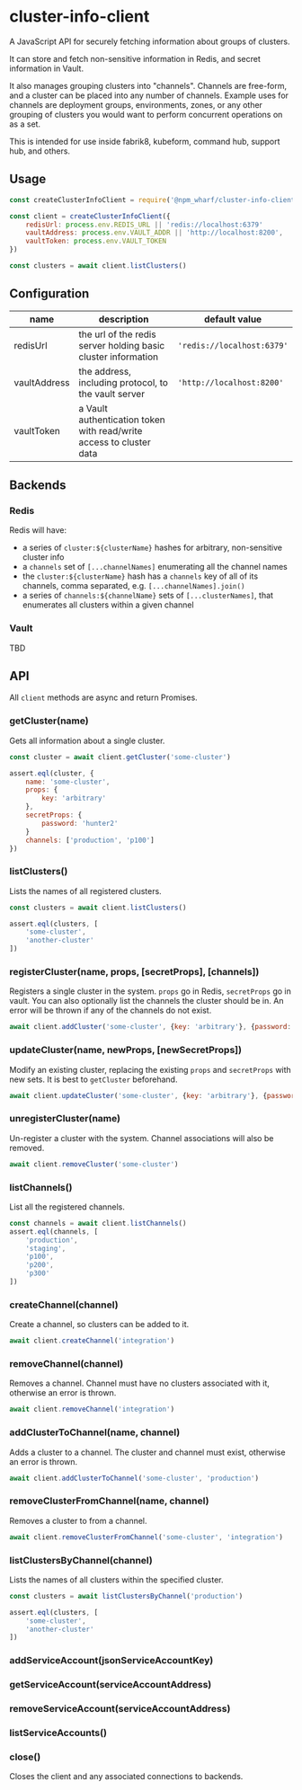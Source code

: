 # cluster-info-client

A JavaScript API for securely fetching information about groups of clusters.

It can store and fetch non-sensitive information in Redis, and secret information in Vault.

It also manages grouping clusters into "channels". Channels are free-form, and a cluster can be placed into any number of channels.  Example uses for channels are deployment groups, environments, zones, or any other grouping of clusters you would want to perform concurrent operations on as a set.

This is intended for use inside fabrik8, kubeform, command hub, support hub, and others.


## Usage

```js
const createClusterInfoClient = require('@npm_wharf/cluster-info-client')

const client = createClusterInfoClient({
    redisUrl: process.env.REDIS_URL || 'redis://localhost:6379'
    vaultAddress: process.env.VAULT_ADDR || 'http://localhost:8200',
    vaultToken: process.env.VAULT_TOKEN
})

const clusters = await client.listClusters()
```

## Configuration

|name|description|default value|
|---|---|---|
|redisUrl|the url of the redis server holding basic cluster information|`'redis://localhost:6379'`|
|vaultAddress|the address, including protocol, to the vault server|`'http://localhost:8200'`|
|vaultToken|a Vault authentication token with read/write access to cluster data| |

## Backends

### Redis

Redis will have:

- a series of `cluster:${clusterName}` hashes for arbitrary, non-sensitive cluster info
- a `channels` set of `[...channelNames]` enumerating all the channel names
- the `cluster:${clusterName}` hash has a `channels` key of all of its channels, comma separated, e.g. `[...channelNames].join()`
- a series of `channels:${channelName}` sets of `[...clusterNames]`, that enumerates all clusters within a given channel

### Vault

TBD

## API

All `client` methods are async and return Promises.

### getCluster(name)

Gets all information about a single cluster.

```js
const cluster = await client.getCluster('some-cluster')

assert.eql(cluster, {
    name: 'some-cluster',
    props: {
        key: 'arbitrary'
    },
    secretProps: {
        password: 'hunter2'
    }
    channels: ['production', 'p100']
})
```

### listClusters()

Lists the names of all registered clusters.

```js
const clusters = await client.listClusters()

assert.eql(clusters, [
    'some-cluster',
    'another-cluster'
])
```

### registerCluster(name, props, [secretProps], [channels])

Registers a single cluster in the system.  `props` go in Redis, `secretProps` go in vault.  You can also optionally list the channels the cluster should be in.  An error will be thrown if any of the channels do not exist.

```js
await client.addCluster('some-cluster', {key: 'arbitrary'}, {password: 'hunter2'}, ['production'])
```

### updateCluster(name, newProps, [newSecretProps])

Modify an existing cluster, replacing the existing `props` and `secretProps` with new sets. It is best to `getCluster` beforehand.

```js
await client.updateCluster('some-cluster', {key: 'arbitrary'}, {password: 'hunter3'})
```

### unregisterCluster(name)

Un-register a cluster with the system.  Channel associations will also be removed.

```js
await client.removeCluster('some-cluster')
```

### listChannels()

List all the registered channels.

```js
const channels = await client.listChannels()
assert.eql(channels, [
    'production',
    'staging',
    'p100',
    'p200',
    'p300'
])
```

### createChannel(channel)

Create a channel, so clusters can be added to it.

```js
await client.createChannel('integration')
```

### removeChannel(channel)

Removes a channel.  Channel must have no clusters associated with it, otherwise an error is thrown.

```js
await client.removeChannel('integration')
```

### addClusterToChannel(name, channel)

Adds a cluster to a channel.  The cluster and channel must exist, otherwise an error is thrown.

```js
await client.addClusterToChannel('some-cluster', 'production')
```

### removeClusterFromChannel(name, channel)

Removes a cluster to from a channel.

```js
await client.removeClusterFromChannel('some-cluster', 'integration')
```

### listClustersByChannel(channel)

Lists the names of all clusters within the specified cluster.

```js
const clusters = await listClustersByChannel('production')

assert.eql(clusters, [
    'some-cluster',
    'another-cluster'
])
```

### addServiceAccount(jsonServiceAccountKey)

### getServiceAccount(serviceAccountAddress)

### removeServiceAccount(serviceAccountAddress)

### listServiceAccounts()

### close()

Closes the client and any associated connections to backends.
